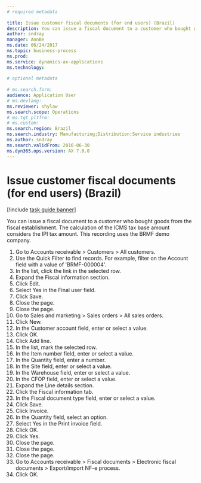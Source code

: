 ```yaml
--- 
# required metadata 
 
title: Issue customer fiscal documents (for end users) (Brazil)
description: You can issue a fiscal document to a customer who bought goods from the fiscal establishment. 
author: sndray
manager: AnnBe 
ms.date: 06/24/2017
ms.topic: business-process 
ms.prod:  
ms.service: dynamics-ax-applications 
ms.technology:  
 
# optional metadata 
 
# ms.search.form:   
audience: Application User 
# ms.devlang:  
ms.reviewer: shylaw
ms.search.scope: Operations 
# ms.tgt_pltfrm:  
# ms.custom:  
ms.search.region: Brazil
ms.search.industry: Manufacturing;Distribution;Service industries
ms.author: sndray
ms.search.validFrom: 2016-06-30 
ms.dyn365.ops.version: AX 7.0.0 
---
```

# Issue customer fiscal documents (for end users) (Brazil)

[!include [task guide banner](../../includes/task-guide-banner.md)]

You can issue a fiscal document to a customer who bought goods from the fiscal establishment. The calculation of the ICMS tax base amount considers the IPI tax amount. This recording uses the BRMF demo company.

1. Go to Accounts receivable > Customers > All customers.
2. Use the Quick Filter to find records. For example, filter on the Account field with a value of 'BRMF-000004'.
3. In the list, click the link in the selected row.
4. Expand the Fiscal information section.
5. Click Edit.
6. Select Yes in the Final user field.
7. Click Save.
8. Close the page.
9. Close the page.
10. Go to Sales and marketing > Sales orders > All sales orders.
11. Click New.
12. In the Customer account field, enter or select a value.
13. Click OK.
14. Click Add line.
15. In the list, mark the selected row.
16. In the Item number field, enter or select a value.
17. In the Quantity field, enter a number.
18. In the Site field, enter or select a value.
19. In the Warehouse field, enter or select a value.
20. In the CFOP field, enter or select a value.
21. Expand the Line details section.
22. Click the Fiscal information tab.
23. In the Fiscal document type field, enter or select a value.
24. Click Save.
25. Click Invoice.
26. In the Quantity field, select an option.
27. Select Yes in the Print invoice field.
28. Click OK.
29. Click Yes.
30. Close the page.
31. Close the page.
32. Close the page.
33. Go to Accounts receivable > Fiscal documents > Electronic fiscal documents > Export/import NF-e process.
34. Click OK.

